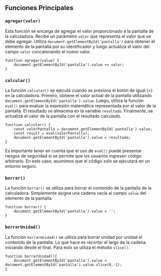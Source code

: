 ## Funciones Principales

### `agregar(valor)`

Esta función se encarga de agregar el valor proporcionado a la pantalla de la calculadora. Recibe un parámetro `valor` que representa el valor que se debe agregar. Utiliza `document.getElementById('pantalla')` para obtener el elemento de la pantalla por su identificador y luego actualiza el valor del campo `valor` concatenando el nuevo valor.

    function agregar(value) {
        document.getElementById('pantalla').value += valor;
    }

### `calcular()`

La función `calcular()` se ejecuta cuando se presiona el botón de igual (=) en la calculadora. Primero, obtiene el valor actual de la pantalla utilizando `document.getElementById('pantalla').value`. Luego, utiliza la función `eval()` para evaluar la expresión matemática representada por el valor de la pantalla. El resultado se almacena en la variable `resultado`. Finalmente, se actualiza el valor de la pantalla con el resultado calculado.

    function calcular() {
        const valorPantalla = document.getElementById('pantalla').value;
        const result = eval(valorPantalla);
        document.getElementById('pantalla').value = resultado;
    }

Es importante tener en cuenta que el uso de `eval()` puede presentar riesgos de seguridad si se permite que los usuarios ingresen código arbitrario. En este caso, asumimos que el código solo se ejecutará en un entorno seguro.

### `borrar()`

La función `borrar()` se utiliza para borrar el contenido de la pantalla de la calculadora. Simplemente asigna una cadena vacía al campo `value` del elemento de la pantalla.

    function borrar() {
        document.getElementById('pantalla').value = '';
    }

### `borrarUnidad()`

La función `borrarUnidad()` se utiliza para borrar unidad por unidad el contenido de la 
pantalla. Lo que hace es recortar el largo de la cadena iniciando desde el final. Para 
esto se utiliza el método `slice()`.

    function borrarUnidad(){
        document.getElementById('pantalla').value = document.getElementById('pantalla').value.slice(0,-1);
    }
